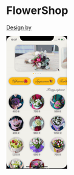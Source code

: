 # FlowerShop
[Design by](https://dribbble.com/shots/5455809-Perfect-Bouquet-App) 

![](FlowerShop.gif)
